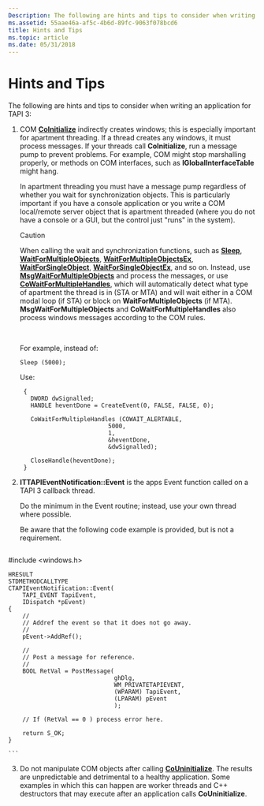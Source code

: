 ```yaml
---
Description: The following are hints and tips to consider when writing an application for TAPI 3
ms.assetid: 55aae46a-af5c-4b6d-89fc-9063f078bcd6
title: Hints and Tips
ms.topic: article
ms.date: 05/31/2018
---
```


# Hints and Tips

The following are hints and tips to consider when writing an application for TAPI 3:

1.  COM [**CoInitialize**](/windows/desktop/api/objbase/nf-objbase-coinitialize) indirectly creates windows; this is especially important for apartment threading. If a thread creates any windows, it must process messages. If your threads call **CoInitialize**, run a message pump to prevent problems. For example, COM might stop marshalling properly, or methods on COM interfaces, such as **IGlobalInterfaceTable** might hang.

    In apartment threading you must have a message pump regardless of whether you wait for synchronization objects. This is particularly important if you have a console application or you write a COM local/remote server object that is apartment threaded (where you do not have a console or a GUI, but the control just "runs" in the system).

    > [!Caution]  
    > When calling the wait and synchronization functions, such as [**Sleep**](/windows/desktop/api/synchapi/nf-synchapi-sleep), [**WaitForMultipleObjects**](/windows/desktop/api/synchapi/nf-synchapi-waitformultipleobjects), [**WaitForMultipleObjectsEx**](/windows/desktop/api/synchapi/nf-synchapi-waitformultipleobjectsex), [**WaitForSingleObject**](/windows/desktop/api/synchapi/nf-synchapi-waitforsingleobject), [**WaitForSingleObjectEx**](/windows/desktop/api/synchapi/nf-synchapi-waitforsingleobjectex), and so on. Instead, use [**MsgWaitForMultipleObjects**](/windows/desktop/api/winuser/nf-winuser-msgwaitformultipleobjects) and process the messages, or use [**CoWaitForMultipleHandles**](/windows/desktop/api/combaseapi/nf-combaseapi-cowaitformultiplehandles), which will automatically detect what type of apartment the thread is in (STA or MTA) and will wait either in a COM modal loop (if STA) or block on **WaitForMultipleObjects** (if MTA). **MsgWaitForMultipleObjects** and **CoWaitForMultipleHandles** also process windows messages according to the COM rules.

     

    For example, instead of:

    `Sleep (5000);`

    Use:

    ``` syntax
     {
       DWORD dwSignalled;
       HANDLE heventDone = CreateEvent(0, FALSE, FALSE, 0);

       CoWaitForMultipleHandles (COWAIT_ALERTABLE,
                             5000,
                             1,
                             &heventDone,
                             &dwSignalled);

       CloseHandle(heventDone);
     }
    ```

2.  **ITTAPIEventNotification::Event** is the apps Event function called on a TAPI 3 callback thread.

    Do the minimum in the Event routine; instead, use your own thread where possible.

    Be aware that the following code example is provided, but is not a requirement.

    ``` syntax
#include <windows.h>

    HRESULT
    STDMETHODCALLTYPE
    CTAPIEventNotification::Event(
        TAPI_EVENT TapiEvent,
        IDispatch *pEvent)
    {
        //
        // Addref the event so that it does not go away.
        //
        pEvent->AddRef();

        //
        // Post a message for reference.
        //
        BOOL RetVal = PostMessage(
                                  ghDlg,
                                  WM_PRIVATETAPIEVENT,
                                  (WPARAM) TapiEvent,
                                  (LPARAM) pEvent
                                  );

        // If (RetVal == 0 ) process error here.

        return S_OK;
    }
     
    ```

3.  Do not manipulate COM objects after calling [**CoUninitialize**](/windows/desktop/api/combaseapi/nf-combaseapi-couninitialize). The results are unpredictable and detrimental to a healthy application. Some examples in which this can happen are worker threads and C++ destructors that may execute after an application calls **CoUninitialize**.

 

 